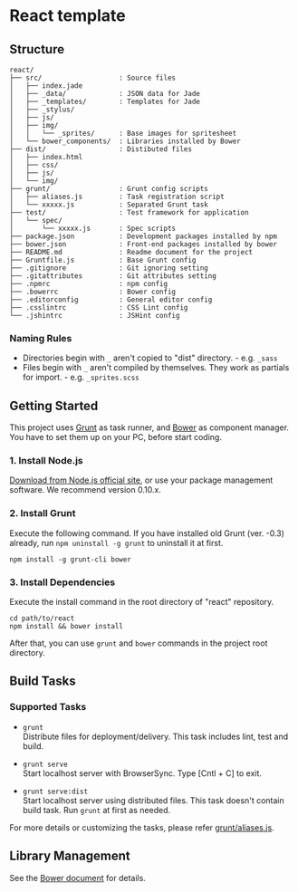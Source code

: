 React template
===============

Structure
---------

```
react/
├── src/                   : Source files
│   ├── index.jade
│   ├── _data/             : JSON data for Jade
│   ├── _templates/        : Templates for Jade
│   ├── _stylus/
│   ├── js/
│   ├── img/
│   │   └── _sprites/      : Base images for spritesheet
│   └── bower_components/  : Libraries installed by Bower
├── dist/                  : Distibuted files
│   ├── index.html
│   ├── css/
│   ├── js/
│   └── img/
├── grunt/                 : Grunt config scripts
│   ├── aliases.js         : Task registration script
│   └── xxxxx.js           : Separated Grunt task
├── test/                  : Test framework for application
│   └── spec/
│       └── xxxxx.js       : Spec scripts
├── package.json           : Development packages installed by npm
├── bower.json             : Front-end packages installed by bower
├── README.md              : Readme document for the project
├── Gruntfile.js           : Base Grunt config
├── .gitignore             : Git ignoring setting
├── .gitattributes         : Git attributes setting
├── .npmrc                 : npm config
├── .bowerrc               : Bower config
├── .editorconfig          : General editor config
├── .csslintrc             : CSS Lint config
└── .jshintrc              : JSHint config
```

### Naming Rules
* Directories begin with `_` aren't copied to "dist" directory. - e.g. `_sass`
* Files begin with `_` aren't compiled by themselves. They work as partials for import. - e.g. `_sprites.scss`

Getting Started
---------------

This project uses [Grunt](http://gruntjs.com/) as task runner, and [Bower](http://bower.io/) as component manager.  
You have to set them up on your PC, before start coding.

### 1. Install Node.js
[Download from Node.js official site](http://nodejs.org/), or use your package management software.
We recommend version 0.10.x.

### 2. Install Grunt
Execute the following command.
If you have installed old Grunt (ver. -0.3) already, run `npm uninstall -g grunt` to uninstall it at first.

```
npm install -g grunt-cli bower
```

### 3. Install Dependencies
Execute the install command in the root directory of "react" repository.

```
cd path/to/react
npm install && bower install
```

After that, you can use `grunt` and `bower` commands in the project root directory.

Build Tasks
-----------

### Supported Tasks

* `grunt`  
  Distribute files for deployment/delivery.
  This task includes lint, test and build.

* `grunt serve`  
  Start localhost server with BrowserSync.
  Type [Cntl + C] to exit.

* `grunt serve:dist`  
  Start localhost server using distributed files.
  This task doesn't contain build task. Run `grunt` at first as needed.


For more details or customizing the tasks, please refer [grunt/aliases.js](browse/grunt/aliases.js).

Library Management
------------------

See the [Bower document](http://bower.io/#usage) for details.

